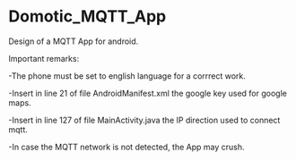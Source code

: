 # Domotic_MQTT_App
Design of a MQTT App for android.

Important remarks:

-The phone must be set to english language for a corrrect work.

-Insert in line 21 of file AndroidManifest.xml the google key used for google maps.

-Insert in line 127 of file MainActivity.java the IP direction used to connect mqtt.

-In case the MQTT network is not detected, the App may crush.
